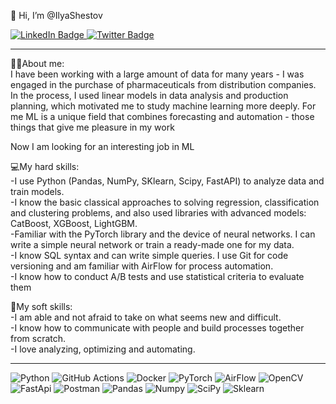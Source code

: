 👋 Hi, I’m @IlyaShestov

<div id="badges">
  <img src="https://komarev.com/ghpvc/?username=IlyaShestov&style=flat-square&color=blue" alt=""/>
  </a>
</div>
<div id="badges">
  <a href="https://www.linkedin.com/in/ilya-shestov/">
    <img src="https://img.shields.io/badge/LinkedIn-blue?style=for-the-badge&logo=linkedin&logoColor=white" alt="LinkedIn Badge"/>
  </a>
  <a href="https://t.me/Ilya_Shestov90">
    <img src="https://img.shields.io/badge/Telegram-blue?style=for-the-badge&logo=Telegram&logoColor=white" alt="Twitter Badge"/>
  </a>
</div>

---

👨‍💻About me: \
I have been working with a large amount of data for many years - I was engaged in the purchase of pharmaceuticals from distribution companies. 
In the process, I used linear models in data analysis and production planning, which motivated me to study machine learning more deeply. 
For me ML is a unique field that combines forecasting and automation - those things that give me pleasure in my work 

Now I am looking for an interesting job in ML

💻My hard skills: \
-I use Python (Pandas, NumPy, SKlearn, Scipy, FastAPI) to analyze data and train models.  \
-I know the basic classical approaches to solving regression, classification and clustering problems, and also used libraries with advanced models: CatBoost, XGBoost, LightGBM. \
-Familiar with the PyTorch library and the device of neural networks. I can write a simple neural network or train a ready-made one for my data.  \
-I know SQL syntax and can write simple queries. I use Git for code versioning and am familiar with AirFlow for process automation.  \
-I know how to conduct A/B tests and use statistical criteria to evaluate them  

🤝My soft skills:\
-I am able and not afraid to take on what seems new and difficult.\
-I know how to communicate with people and build processes together from scratch.\
-I love analyzing, optimizing and automating.

---
![Python](https://img.shields.io/badge/Python-3776AB?style=for-the-badge&logo=python&logoColor=white)
![GitHub Actions](https://img.shields.io/badge/github%20actions-%232671E5.svg?style=for-the-badge&logo=githubactions&logoColor=white)
![Docker](https://img.shields.io/badge/Docker-316192?style=for-the-badge&logo=docker&logoColor=white)
![PyTorch](https://img.shields.io/badge/Pytorch-EE4C2C?style=for-the-badge&logo=Pytorch&logoColor=white)
![AirFlow](https://img.shields.io/badge/Airflow-017CEE?style=for-the-badge&logo=Airflow&logoColor=white)
![OpenCV](https://img.shields.io/badge/OpenCV-5C3EE8?style=for-the-badge&logo=OpenCV&logoColor=white)
![FastApi](https://img.shields.io/badge/FastApi-009688?style=for-the-badge&logo=FastApi&logoColor=white)
![Postman](https://img.shields.io/badge/Postman-FF6C37?style=for-the-badge&logo=PostMan&logoColor=white)
![Pandas](https://img.shields.io/badge/Pandas-150458?style=for-the-badge&logo=Pandas&logoColor=white)
![Numpy](https://img.shields.io/badge/numpy-013243?style=for-the-badge&logo=Numpy&logoColor=white)
![SciPy](https://img.shields.io/badge/scipy-8CAAE63?style=for-the-badge&logo=scipy&logoColor=white)
![Sklearn](https://img.shields.io/badge/SkLearn-F7931E?style=for-the-badge&logo=scikitlearn&logoColor=white)


